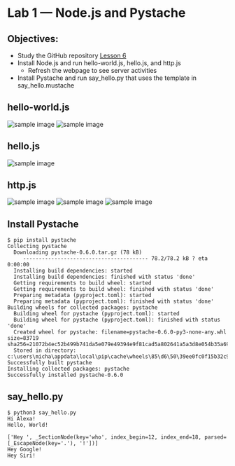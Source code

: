 # Lab 1 — Node.js and Pystache
## Objectives:
- Study the GitHub repository [Lesson 6](https://github.com/kevinwlu/iot/tree/master/lesson6)
- Install Node.js and run hello-world.js, hello.js, and http.js
  - Refresh the webpage to see server activities
- Install Pystache and run say_hello.py that uses the template in say_hello.mustache

## hello-world.js

![sample image](https://github.com/mbanks01/EE-322-A/blob/main/lab6/1.1.PNG)
![sample image](https://github.com/mbanks01/EE-322-A/blob/main/lab6/1.2.PNG)

## hello.js
![sample image](https://github.com/mbanks01/EE-322-A/blob/main/lab6/2.1.PNG)

## http.js
![sample image](https://github.com/mbanks01/EE-322-A/blob/main/lab6/3.1.PNG)
![sample image](https://github.com/mbanks01/EE-322-A/blob/main/lab6/3.2.PNG)
![sample image](https://github.com/mbanks01/EE-322-A/blob/main/lab6/3.3.PNG)

## Install Pystache
```
$ pip install pystache
Collecting pystache
  Downloading pystache-0.6.0.tar.gz (78 kB)
     ---------------------------------------- 78.2/78.2 kB ? eta 0:00:00
  Installing build dependencies: started
  Installing build dependencies: finished with status 'done'
  Getting requirements to build wheel: started
  Getting requirements to build wheel: finished with status 'done'
  Preparing metadata (pyproject.toml): started
  Preparing metadata (pyproject.toml): finished with status 'done'
Building wheels for collected packages: pystache
  Building wheel for pystache (pyproject.toml): started
  Building wheel for pystache (pyproject.toml): finished with status 'done'
  Created wheel for pystache: filename=pystache-0.6.0-py3-none-any.whl size=83719 sha256=21072b4ec52b499b741da5e079e49394e9f81cad5a802641a5a3d8e054b35a69
  Stored in directory: c:\users\micha\appdata\local\pip\cache\wheels\85\d6\50\39ee0fc0f15b32c9a98467fefff466a68b5cb3a04a76401aca
Successfully built pystache
Installing collected packages: pystache
Successfully installed pystache-0.6.0

```

## say_hello.py
```
$ python3 say_hello.py
Hi Alexa!
Hello, World!

['Hey ', _SectionNode(key='who', index_begin=12, index_end=18, parsed=[_EscapeNode(key='.'), '!'])]
Hey Google!
Hey Siri!

```
